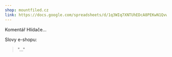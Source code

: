 ```yaml
---
shop: mountfiled.cz
link: https://docs.google.com/spreadsheets/d/1q3WIq7XNTUhEDcA8PEKwN1QvwFeXqlZzuIQcXIQ7lzo/edit?usp=sharing
---
```


Komentář Hlídače...

Slovy e-shopu:

> "..."
